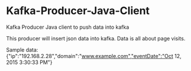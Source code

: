 # Kafka-Producer-Java-Client
Kafka Producer Java client to push data into kafka

This producer will insert json data into kafka. Data is all about page visits. 

Sample data: {"ip":"192.168.2.28","domain":"www.example.com","eventDate":"Oct 12, 2015 3:30:33 PM"}
